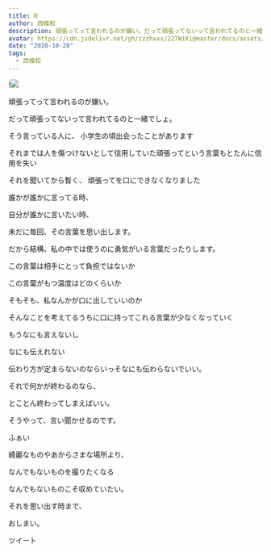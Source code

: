 ```yaml
---
title: ₪
author: 西條和
description: 頑張ってって言われるのが嫌い。だって頑張ってないって言われてるのと一緒でしょ。...
avatar: https://cdn.jsdelivr.net/gh/zzzhxxx/227WiKi@master/docs/assets/photo/avatar/nagomi.jpg
date: "2020-10-28"
tags:
  - 西條和
---
```


!![](https://cdn.jsdelivr.net/gh/zzzhxxx/227WiKi-image@master/blog-image/nagomi-2020-10-28_1.jpg)





























頑張ってって言われるのが嫌い。








だって頑張ってないって言われてるのと一緒でしょ。




































そう言っている人に、
小学生の頃出会ったことがあります

























それまでは人を傷つけないとして信用していた頑張ってという言葉もとたんに信用を失い




それを聞いてから暫く、
頑張ってを口にできなくなりました














誰かが誰かに言ってる時、



自分が誰かに言いたい時、





未だに毎回、その言葉を思い出します。

























だから結構、私の中では使うのに勇気がいる言葉だったりします。





















この言葉は相手にとって負担ではないか




この言葉がもつ温度はどのくらいか





そもそも、私なんかが口に出していいのか














そんなことを考えてるうちに口に持ってこれる言葉が少なくなっていく













もうなにも言えないし

なにも伝えれない




















伝わり方が定まらないのならいっそなにも伝わらないでいい。













それで何かが終わるのなら、

とことん終わってしまえばいい。

























そうやって、言い聞かせるのです。


































ふぁい




















綺麗なものやあからさまな場所より、

なんでもないものを撮りたくなる





















なんでもないものこそ収めていたい。
















それを思い出す時まで、

















おしまい。


ツイート



